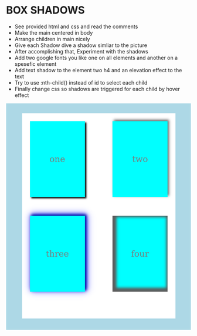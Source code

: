 # BOX SHADOWS

- See provided html and css and read the comments
- Make the main centered in body
- Arrange children in main nicely
- Give each Shadow dive a shadow simliar to the picture
- After accomplishing that, Experiment with the shadows
- Add two google fonts you like one on all elements and another on a spesefic element
- Add text shadow to the element two h4 and an elevation effect to the text
- Try to use :nth-child() instead of id to select each child
- Finally change css so shadows are triggered for each child by hover effect

![box-shadows](box-shadows.png)